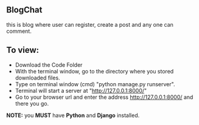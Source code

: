 ## BlogChat
this is blog where user can register, create a post and any one can comment.

## To view:
- Download the Code Folder
- With the terminal window, go to the directory where you stored downloaded files.
- Type on terminal window (cmd) "python manage.py runserver".
- Terminal will start a server at "http://127.0.0.1:8000/"
- Go to your browser url and enter the address http://127.0.0.1:8000/ and there you go.

**NOTE:** you **MUST** have **Python** and **Django** installed.
